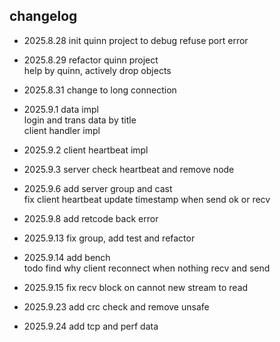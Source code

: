 ## changelog

- 2025.8.28 init quinn project to debug refuse port error

- 2025.8.29 refactor quinn project \
help by quinn, actively drop objects

- 2025.8.31 change to long connection

- 2025.9.1 data impl \
login and trans data by title \
client handler impl

- 2025.9.2 client heartbeat impl

- 2025.9.3 server check heartbeat and remove node

- 2025.9.6 add server group and cast \
fix client heartbeat update timestamp when send ok or recv 

- 2025.9.8 add retcode back error

- 2025.9.13 fix group, add test and refactor 

- 2025.9.14 add bench \
todo find why client reconnect when nothing recv and send

- 2025.9.15 fix recv block on cannot new stream to read

- 2025.9.23 add crc check and remove unsafe

- 2025.9.24 add tcp and perf data
